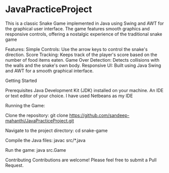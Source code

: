 # JavaPracticeProject
This is a classic Snake Game implemented in Java using Swing and AWT for the graphical user interface. The game features smooth graphics and responsive controls, offering a nostalgic experience of the traditional snake game

Features:
Simple Controls: Use the arrow keys to control the snake's direction.
Score Tracking: Keeps track of the player's score based on the number of food items eaten.
Game Over Detection: Detects collisions with the walls and the snake's own body.
Responsive UI: Built using Java Swing and AWT for a smooth graphical interface.

Getting Started

Prerequisites
Java Development Kit (JDK) installed on your machine.
An IDE or text editor of your choice.
I have used Netbeans as my IDE

Running the Game:

Clone the repository:
git clone https://github.com/sandeep-mahanthi/JavaPracticeProject.git

Navigate to the project directory:
cd snake-game

Compile the Java files:
javac src/*.java

Run the game:
java src.Game

Contributing
Contributions are welcome! Please feel free to submit a Pull Request.
